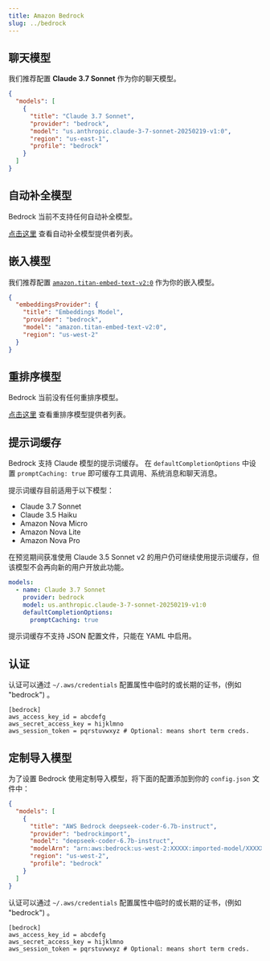 ```yaml
---
title: Amazon Bedrock
slug: ../bedrock
---
```


## 聊天模型

我们推荐配置 **Claude 3.7 Sonnet** 作为你的聊天模型。

```json title="config.json"
{
  "models": [
    {
      "title": "Claude 3.7 Sonnet",
      "provider": "bedrock",
      "model": "us.anthropic.claude-3-7-sonnet-20250219-v1:0",
      "region": "us-east-1",
      "profile": "bedrock"
    }
  ]
}
```

## 自动补全模型

Bedrock 当前不支持任何自动补全模型。

[点击这里](../../model-roles/autocomplete.md) 查看自动补全模型提供者列表。

## 嵌入模型

我们推荐配置 [`amazon.titan-embed-text-v2:0`](https://docs.aws.amazon.com/bedrock/latest/devguide/models.html#amazon.titan-embed-text-v2-0) 作为你的嵌入模型。

```json title="~/.continue/config.json"
{
  "embeddingsProvider": {
    "title": "Embeddings Model",
    "provider": "bedrock",
    "model": "amazon.titan-embed-text-v2:0",
    "region": "us-west-2"
  }
}
```

## 重排序模型

Bedrock 当前没有任何重排序模型。

[点击这里](../../model-roles/reranking.md) 查看重排序模型提供者列表。

## 提示词缓存

Bedrock 支持 Claude 模型的提示词缓存。 在 `defaultCompletionOptions`
中设置 `promptCaching: true` 即可缓存工具调用、系统消息和聊天消息。

提示词缓存目前适用于以下模型：

- Claude 3.7 Sonnet
- Claude 3.5 Haiku
- Amazon Nova Micro
- Amazon Nova Lite
- Amazon Nova Pro

在预览期间获准使用 Claude 3.5 Sonnet v2 的用户仍可继续使用提示词缓存，但该模型不会再向新的用户开放此功能。

```yaml title="config.yaml"
models:
  - name: Claude 3.7 Sonnet
    provider: bedrock
    model: us.anthropic.claude-3-7-sonnet-20250219-v1:0
    defaultCompletionOptions:
      promptCaching: true
```

提示词缓存不支持 JSON 配置文件，只能在 YAML 中启用。

## 认证

认证可以通过 `~/.aws/credentials` 配置属性中临时的或长期的证书，(例如 "bedrock") 。

```title="~/.aws/credentials
[bedrock]
aws_access_key_id = abcdefg
aws_secret_access_key = hijklmno
aws_session_token = pqrstuvwxyz # Optional: means short term creds.
```

## 定制导入模型

为了设置 Bedrock 使用定制导入模型，将下面的配置添加到你的 `config.json` 文件中：

```json title="config.json"
{
  "models": [
    {
      "title": "AWS Bedrock deepseek-coder-6.7b-instruct",
      "provider": "bedrockimport",
      "model": "deepseek-coder-6.7b-instruct",
      "modelArn": "arn:aws:bedrock:us-west-2:XXXXX:imported-model/XXXXXX",
      "region": "us-west-2",
      "profile": "bedrock"
    }
  ]
}
```

认证可以通过 `~/.aws/credentials` 配置属性中临时的或长期的证书，(例如 "bedrock") 。

```title="~/.aws/credentials
[bedrock]
aws_access_key_id = abcdefg
aws_secret_access_key = hijklmno
aws_session_token = pqrstuvwxyz # Optional: means short term creds.
```
